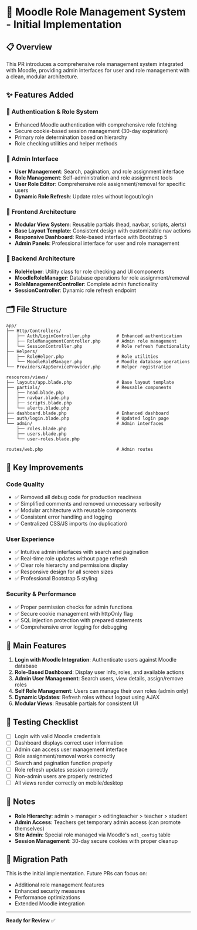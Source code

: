 # 🔐 Moodle Role Management System - Initial Implementation

## 📋 **Overview**
This PR introduces a comprehensive role management system integrated with Moodle, providing admin interfaces for user and role management with a clean, modular architecture.

## ✨ **Features Added**

### **🔑 Authentication & Role System**
- Enhanced Moodle authentication with comprehensive role fetching
- Secure cookie-based session management (30-day expiration)
- Primary role determination based on hierarchy
- Role checking utilities and helper methods

### **👥 Admin Interface**
- **User Management**: Search, pagination, and role assignment interface
- **Role Management**: Self-administration and role assignment tools
- **User Role Editor**: Comprehensive role assignment/removal for specific users
- **Dynamic Role Refresh**: Update roles without logout/login

### **🎨 Frontend Architecture**
- **Modular View System**: Reusable partials (head, navbar, scripts, alerts)
- **Base Layout Template**: Consistent design with customizable nav actions
- **Responsive Dashboard**: Role-based interface with Bootstrap 5
- **Admin Panels**: Professional interface for user and role management

### **🔧 Backend Architecture**
- **RoleHelper**: Utility class for role checking and UI components
- **MoodleRoleManager**: Database operations for role assignment/removal
- **RoleManagementController**: Complete admin functionality
- **SessionController**: Dynamic role refresh endpoint

## 🗂️ **File Structure**

```
app/
├── Http/Controllers/
│   ├── Auth/LoginController.php          # Enhanced authentication
│   ├── RoleManagementController.php      # Admin role management
│   └── SessionController.php             # Role refresh functionality
├── Helpers/
│   ├── RoleHelper.php                    # Role utilities
│   └── MoodleRoleManager.php             # Moodle database operations
└── Providers/AppServiceProvider.php      # Helper registration

resources/views/
├── layouts/app.blade.php                 # Base layout template
├── partials/                             # Reusable components
│   ├── head.blade.php
│   ├── navbar.blade.php
│   ├── scripts.blade.php
│   └── alerts.blade.php
├── dashboard.blade.php                   # Enhanced dashboard
├── auth/login.blade.php                  # Updated login page
└── admin/                                # Admin interfaces
    ├── roles.blade.php
    ├── users.blade.php
    └── user-roles.blade.php

routes/web.php                            # Admin routes
```

## 🚀 **Key Improvements**

### **Code Quality**
- ✅ Removed all debug code for production readiness
- ✅ Simplified comments and removed unnecessary verbosity
- ✅ Modular architecture with reusable components
- ✅ Consistent error handling and logging
- ✅ Centralized CSS/JS imports (no duplication)

### **User Experience**
- ✅ Intuitive admin interfaces with search and pagination
- ✅ Real-time role updates without page refresh
- ✅ Clear role hierarchy and permissions display
- ✅ Responsive design for all screen sizes
- ✅ Professional Bootstrap 5 styling

### **Security & Performance**
- ✅ Proper permission checks for admin functions
- ✅ Secure cookie management with httpOnly flag
- ✅ SQL injection protection with prepared statements
- ✅ Comprehensive error logging for debugging

## 🎯 **Main Features**

1. **Login with Moodle Integration**: Authenticate users against Moodle database
2. **Role-Based Dashboard**: Display user info, roles, and available actions
3. **Admin User Management**: Search users, view details, assign/remove roles
4. **Self Role Management**: Users can manage their own roles (admin only)
5. **Dynamic Updates**: Refresh roles without logout using AJAX
6. **Modular Views**: Reusable partials for consistent UI

## 🧪 **Testing Checklist**

- [ ] Login with valid Moodle credentials
- [ ] Dashboard displays correct user information
- [ ] Admin can access user management interface
- [ ] Role assignment/removal works correctly
- [ ] Search and pagination function properly
- [ ] Role refresh updates session correctly
- [ ] Non-admin users are properly restricted
- [ ] All views render correctly on mobile/desktop

## 📝 **Notes**

- **Role Hierarchy**: admin > manager > editingteacher > teacher > student
- **Admin Access**: Teachers get temporary admin access (can promote themselves)
- **Site Admin**: Special role managed via Moodle's `mdl_config` table
- **Session Management**: 30-day secure cookies with proper cleanup

## 🔄 **Migration Path**

This is the initial implementation. Future PRs can focus on:
- Additional role management features
- Enhanced security measures
- Performance optimizations
- Extended Moodle integration

---

**Ready for Review** ✅

